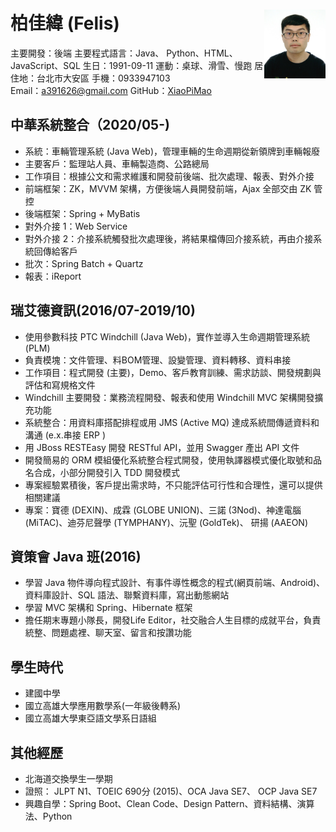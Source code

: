 # 柏佳緯 (Felis)<img src="src\image\headshot.jpg" alt="headshot" style="height:110px;float:right;"/>

主要開發：後端		主要程式語言：Java、 Python、HTML、JavaScript、SQL
生日：1991-09-11			運動：桌球、滑雪、慢跑
居住地：台北市大安區	手機：0933947103	
Email：a391626@gmail.com		GitHub：[XiaoPiMao](https://github.com/XiaoPiMao)

## 中華系統整合（2020/05-)
* 系統：車輛管理系統 (Java Web)，管理車輛的生命週期從新領牌到車輛報廢
* 主要客戶：監理站人員、車輛製造商、公路總局
* 工作項目：根據公文和需求維護和開發前後端、批次處理、報表、對外介接
* 前端框架：ZK，MVVM 架構，方便後端人員開發前端，Ajax 全部交由 ZK 管控
* 後端框架：Spring + MyBatis
* 對外介接 1：Web Service
* 對外介接 2：介接系統觸發批次處理後，將結果檔傳回介接系統，再由介接系統回傳給客戶
* 批次：Spring Batch + Quartz
* 報表：iReport

## 瑞艾德資訊(2016/07-2019/10)
* 使用參數科技 PTC Windchill (Java Web)，實作並導入生命週期管理系統 (PLM)
* 負責模塊：文件管理、料BOM管理、設變管理、資料轉移、資料串接
* 工作項目：程式開發 (主要)，Demo、客戶教育訓練、需求訪談、開發規劃與評估和寫規格文件
* Windchill 主要開發：業務流程開發、報表和使用 Windchill MVC 架構開發擴充功能
* 系統整合：用資料庫搭配排程或用 JMS (Active MQ) 達成系統間傳遞資料和溝通 (e.x.串接 ERP )
* 用 JBoss RESTEasy 開發 RESTful API，並用 Swagger 產出 API 文件
* 開發簡易的 ORM 模組優化系統整合程式開發，使用執譯器模式優化取號和品名合成，小部分開發引入 TDD 開發模式
* 專案經驗累積後，客戶提出需求時，不只能評估可行性和合理性，還可以提供相關建議
* 專案：寶德 (DEXIN)、成霖 (GLOBE UNION)、三諾 (3Nod)、神達電腦 (MiTAC)、迪芬尼聲學 (TYMPHANY)、沅聖 (GoldTek)、 研揚 (AAEON)

## 資策會 Java 班(2016)
* 學習 Java 物件導向程式設計、有事件導性概念的程式(網頁前端、Android)、資料庫設計、SQL 語法、聯繫資料庫，寫出動態網站
* 學習 MVC 架構和 Spring、Hibernate 框架
* 擔任期末專題小隊長，開發Life Editor，社交融合人生目標的成就平台，負責統整、問題處裡、聊天室、留言和按讚功能

## 學生時代
* 建國中學
* 國立高雄大學應用數學系(一年級後轉系)
* 國立高雄大學東亞語文學系日語組

## 其他經歷
* 北海道交換學生一學期
* 證照： JLPT N1、TOEIC 690分 (2015)、OCA Java SE7、 OCP Java SE7
* 興趣自學：Spring Boot、Clean Code、Design Pattern、資料結構、演算法、Python
